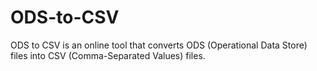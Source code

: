 # ODS-to-CSV
ODS to CSV is an online tool that converts ODS (Operational Data Store) files into CSV (Comma-Separated Values) files.
